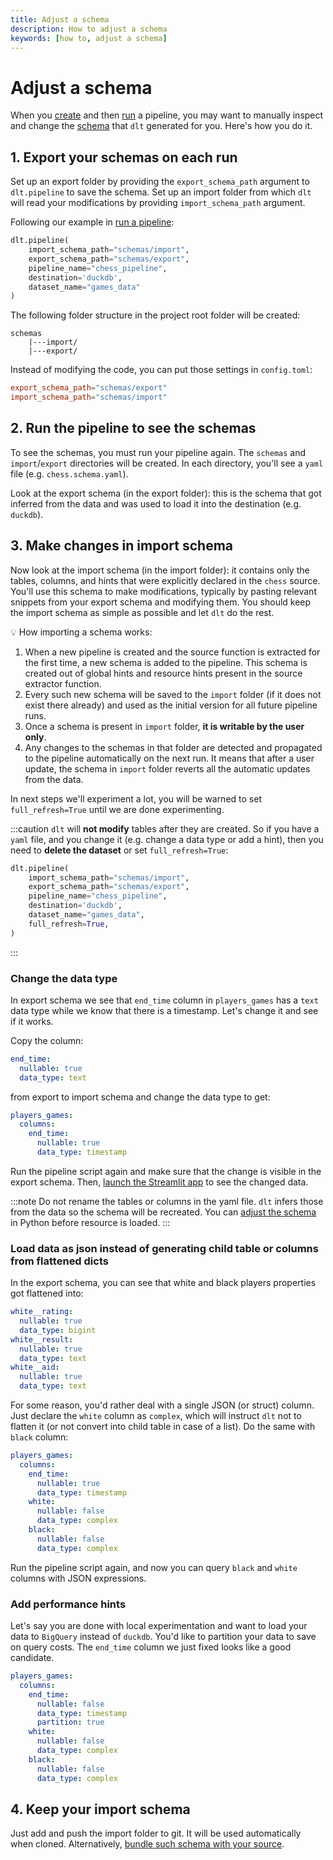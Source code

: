 ```yaml
---
title: Adjust a schema
description: How to adjust a schema
keywords: [how to, adjust a schema]
---
```


# Adjust a schema

When you [create](create-a-pipeline.md) and then [run](run-a-pipeline.md) a pipeline, you may want
to manually inspect and change the [schema](../general-usage/schema.md) that `dlt` generated for
you. Here's how you do it.

## 1. Export your schemas on each run

Set up an export folder by providing the `export_schema_path` argument to `dlt.pipeline` to save the
schema. Set up an import folder from which `dlt` will read your modifications by providing
`import_schema_path` argument.

Following our example in [run a pipeline](run-a-pipeline.md):

```python
dlt.pipeline(
    import_schema_path="schemas/import",
    export_schema_path="schemas/export",
    pipeline_name="chess_pipeline",
    destination='duckdb',
    dataset_name="games_data"
)
```

The following folder structure in the project root folder will be created:

```
schemas
    |---import/
    |---export/
```

Instead of modifying the code, you can put those settings in `config.toml`:

```toml
export_schema_path="schemas/export"
import_schema_path="schemas/import"
```

## 2. Run the pipeline to see the schemas

To see the schemas, you must run your pipeline again. The `schemas` and `import`/`export`
directories will be created. In each directory, you'll see a `yaml` file (e.g. `chess.schema.yaml`).

Look at the export schema (in the export folder): this is the schema that got inferred from the data
and was used to load it into the destination (e.g. `duckdb`).

## 3. Make changes in import schema

Now look at the import schema (in the import folder): it contains only the tables, columns, and
hints that were explicitly declared in the `chess` source. You'll use this schema to make
modifications, typically by pasting relevant snippets from your export schema and modifying them.
You should keep the import schema as simple as possible and let `dlt` do the rest.

💡 How importing a schema works:

1. When a new pipeline is created and the source function is extracted for the first time, a new
   schema is added to the pipeline. This schema is created out of global hints and resource hints
   present in the source extractor function.
1. Every such new schema will be saved to the `import` folder (if it does not exist there already)
   and used as the initial version for all future pipeline runs.
1. Once a schema is present in `import` folder, **it is writable by the user only**.
1. Any changes to the schemas in that folder are detected and propagated to the pipeline
   automatically on the next run. It means that after a user update, the schema in `import`
   folder reverts all the automatic updates from the data.

In next steps we'll experiment a lot, you will be warned to set `full_refresh=True` until we are done experimenting.

:::caution
`dlt` will **not modify** tables after they are created.
So if you have a `yaml` file, and you change it (e.g. change a data type or add a hint),
then you need to **delete the dataset**
or set `full_refresh=True`:
```python
dlt.pipeline(
    import_schema_path="schemas/import",
    export_schema_path="schemas/export",
    pipeline_name="chess_pipeline",
    destination='duckdb',
    dataset_name="games_data",
    full_refresh=True,
)
```
:::

### Change the data type

In export schema we see that `end_time` column in `players_games` has a `text` data type while we
know that there is a timestamp. Let's change it and see if it works.

Copy the column:

```yaml
end_time:
  nullable: true
  data_type: text
```

from export to import schema and change the data type to get:

```yaml
players_games:
  columns:
    end_time:
      nullable: true
      data_type: timestamp
```

Run the pipeline script again and make sure that the change is visible in the export schema. Then,
[launch the Streamlit app](../dlt-ecosystem/visualizations/exploring-the-data.md) to see the changed data.

:::note
Do not rename the tables or columns in the yaml file. `dlt` infers those from the data so the schema will be recreated.
You can [adjust the schema](../general-usage/resource.md#adjust-schema) in Python before resource is loaded.
:::


### Load data as json instead of generating child table or columns from flattened dicts

In the export schema, you can see that white and black players properties got flattened into:

```yaml
white__rating:
  nullable: true
  data_type: bigint
white__result:
  nullable: true
  data_type: text
white__aid:
  nullable: true
  data_type: text
```

For some reason, you'd rather deal with a single JSON (or struct) column. Just declare the `white`
column as `complex`, which will instruct `dlt` not to flatten it (or not convert into child table in
case of a list). Do the same with `black` column:

```yaml
players_games:
  columns:
    end_time:
      nullable: true
      data_type: timestamp
    white:
      nullable: false
      data_type: complex
    black:
      nullable: false
      data_type: complex
```

Run the pipeline script again, and now you can query `black` and `white` columns with JSON
expressions.

### Add performance hints

Let's say you are done with local experimentation and want to load your data to `BigQuery` instead
of `duckdb`. You'd like to partition your data to save on query costs. The `end_time` column we just
fixed looks like a good candidate.

```yaml
players_games:
  columns:
    end_time:
      nullable: false
      data_type: timestamp
      partition: true
    white:
      nullable: false
      data_type: complex
    black:
      nullable: false
      data_type: complex
```

## 4. Keep your import schema

Just add and push the import folder to git. It will be used automatically when cloned. Alternatively,
[bundle such schema with your source](../general-usage/schema.md#attaching-schemas-to-sources).
